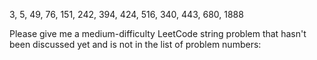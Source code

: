 3, 5, 49, 76, 151, 242, 394, 424, 516, 340, 443, 680, 1888

Please give me a medium-difficulty LeetCode string problem that hasn't been discussed yet and is not in the list of problem numbers:
